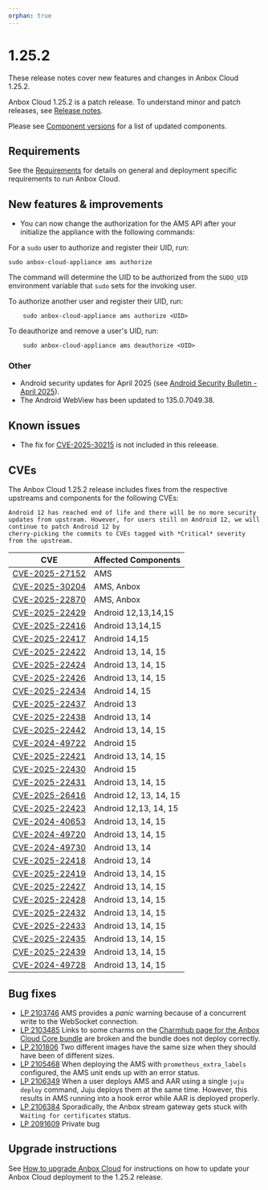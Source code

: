 ```yaml
---
orphan: true
---
```

# 1.25.2

These release notes cover new features and changes in Anbox Cloud 1.25.2.

Anbox Cloud 1.25.2 is a patch release. To understand minor and patch releases, see [Release notes](https://documentation.ubuntu.com/anbox-cloud/en/latest/reference/release-notes/release-notes).

Please see [Component versions](https://documentation.ubuntu.com/anbox-cloud/en/latest/reference/component-versions/) for a list of updated components.

## Requirements

See the [Requirements](https://documentation.ubuntu.com/anbox-cloud/en/latest/reference/requirements/) for details on general and deployment specific requirements to run Anbox Cloud.

## New features & improvements

* You can now change the authorization for the AMS API after your initialize the appliance with the following commands:

For a `sudo` user to authorize and register their UID, run:

    sudo anbox-cloud-appliance ams authorize

The command will determine the UID to be authorized from the `SUDO_UID` environment
variable that `sudo` sets for the invoking user.

To authorize another user and register their UID, run:
        
        sudo anbox-cloud-appliance ams authorize <UID>

To deauthorize and remove a user's UID, run:
        
        sudo anbox-cloud-appliance ams deauthorize <UID>


### Other
* Android security updates for April 2025 (see [Android Security Bulletin - April 2025](https://source.android.com/docs/security/bulletin/2025-04-01)).
* The Android WebView has been updated to 135.0.7049.38.

## Known issues

* The fix for [CVE-2025-30215](https://nvd.nist.gov/vuln/detail/CVE-2025-30215) is not included in this releease.

## CVEs

The Anbox Cloud 1.25.2 release includes fixes from the respective upstreams and components for the following CVEs:

```{note}
Android 12 has reached end of life and there will be no more security updates from upstream. However, for users still on Android 12, we will continue to patch Android 12 by
cherry-picking the commits to CVEs tagged with *Critical* severity from the upstream.

```

| CVE | Affected Components |
|-----|---------------------|
| [CVE-2025-27152](https://nvd.nist.gov/vuln/detail/CVE-2025-27152) | AMS |
| [CVE-2025-30204](https://nvd.nist.gov/vuln/detail/CVE-2025-30204) | AMS, Anbox |
| [CVE-2025-22870](https://nvd.nist.gov/vuln/detail/CVE-2025-22870) | AMS, Anbox |
| [CVE-2025-22429](https://source.android.com/docs/security/bulletin/2025-04-01) | Android 12,13,14,15 |
| [CVE-2025-22416](https://source.android.com/docs/security/bulletin/2025-04-01) | Android 13,14,15 |
| [CVE-2025-22417](https://source.android.com/docs/security/bulletin/2025-04-01) | Android 14,15 |
| [CVE-2025-22422](https://source.android.com/docs/security/bulletin/2025-04-01) | Android 13, 14, 15 |
| [CVE-2025-22424](https://source.android.com/docs/security/bulletin/2025-04-01) | Android 13, 14, 15 |
| [CVE-2025-22426](https://source.android.com/docs/security/bulletin/2025-04-01) | Android 13, 14, 15 |
| [CVE-2025-22434](https://source.android.com/docs/security/bulletin/2025-04-01) | Android 14, 15 |
| [CVE-2025-22437](https://source.android.com/docs/security/bulletin/2025-04-01) | Android 13 |
| [CVE-2025-22438](https://source.android.com/docs/security/bulletin/2025-04-01) | Android 13, 14 |
| [CVE-2025-22442](https://source.android.com/docs/security/bulletin/2025-04-01) | Android 13, 14, 15 |
| [CVE-2024-49722](https://source.android.com/docs/security/bulletin/2025-04-01) | Android 15 |
| [CVE-2025-22421](https://source.android.com/docs/security/bulletin/2025-04-01) | Android 13, 14, 15 |
| [CVE-2025-22430](https://source.android.com/docs/security/bulletin/2025-04-01) | Android 15 |
| [CVE-2025-22431](https://source.android.com/docs/security/bulletin/2025-04-01) | Android 13, 14, 15 |
| [CVE-2025-26416](https://source.android.com/docs/security/bulletin/2025-04-01) | Android 12, 13, 14, 15 |
| [CVE-2025-22423](https://source.android.com/docs/security/bulletin/2025-04-01) | Android 12,13, 14, 15 |
| [CVE-2024-40653](https://source.android.com/docs/security/bulletin/2025-04-01) | Android 13, 14, 15 |
| [CVE-2024-49720](https://source.android.com/docs/security/bulletin/2025-04-01) | Android 13, 14, 15 |
| [CVE-2024-49730](https://source.android.com/docs/security/bulletin/2025-04-01) | Android 13, 14 |
| [CVE-2025-22418](https://source.android.com/docs/security/bulletin/2025-04-01) | Android 13, 14 |
| [CVE-2025-22419](https://source.android.com/docs/security/bulletin/2025-04-01) | Android 13, 14, 15 |
| [CVE-2025-22427](https://source.android.com/docs/security/bulletin/2025-04-01) | Android 13, 14, 15 |
| [CVE-2025-22428](https://source.android.com/docs/security/bulletin/2025-04-01) | Android 13, 14, 15 |
| [CVE-2025-22432](https://source.android.com/docs/security/bulletin/2025-04-01) | Android 13, 14, 15 |
| [CVE-2025-22433](https://source.android.com/docs/security/bulletin/2025-04-01) | Android 13, 14, 15 |
| [CVE-2025-22435](https://source.android.com/docs/security/bulletin/2025-04-01) | Android 13, 14, 15 |
| [CVE-2025-22439](https://source.android.com/docs/security/bulletin/2025-04-01) | Android 13, 14, 15 |
| [CVE-2024-49728](https://source.android.com/docs/security/bulletin/2025-04-01) | Android 13, 14, 15 |

## Bug fixes

* [LP 2103746](https://bugs.launchpad.net/anbox-cloud/+bug/2103746) AMS provides a *panic* warning because of a concurrent write to the WebSocket connection.
* [LP 2103485](https://bugs.launchpad.net/anbox-cloud/+bug/2103485) Links to some charms on the [Charmhub page for the Anbox Cloud Core bundle](https://charmhub.io/anbox-cloud-core?channel=1.25/stable) are broken and the bundle does not deploy correctly.
* [LP 2101806](https://bugs.launchpad.net/anbox-cloud/+bug/2101806) Two different images have the same size when they should have been of different sizes.
* [LP 2105468](https://bugs.launchpad.net/anbox-cloud/+bug/2105468) When deploying the AMS with `prometheus_extra_labels` configured, the AMS unit ends up with an error status.
* [LP 2106349](https://bugs.launchpad.net/anbox-cloud/+bug/2106349) When a user deploys AMS and AAR using a single `juju deploy` command, Juju deploys them at the same time. However, this results in AMS running into a hook error while AAR is deployed properly.
* [LP 2106384](https://bugs.launchpad.net/anbox-cloud/+bug/2106384) Sporadically, the Anbox stream gateway gets stuck with `Waiting for certificates` status.
* [LP 2091609](https://bugs.launchpad.net/anbox-cloud/+bug/2091609) Private bug


## Upgrade instructions

See [How to upgrade Anbox Cloud](https://documentation.ubuntu.com/anbox-cloud/en/latest/howto/update/upgrade-anbox/#howto-upgrade-anbox-cloud) for instructions on how to update your Anbox Cloud deployment to the 1.25.2 release.
